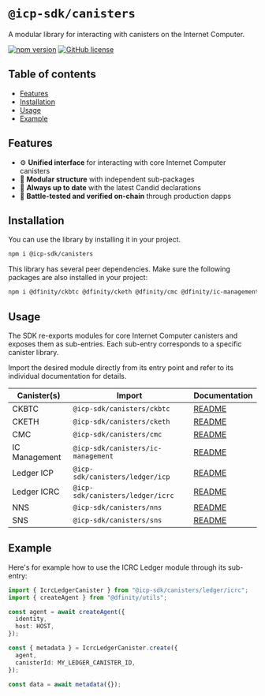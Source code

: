# `@icp-sdk/canisters`

A modular library for interacting with canisters on the Internet Computer.

[![npm version](https://img.shields.io/npm/v/@icp-sdk/canisters.svg?logo=npm)](https://www.npmjs.com/package/@icp-sdk/canisters) [![GitHub license](https://img.shields.io/badge/license-Apache%202.0-blue.svg)](https://opensource.org/licenses/Apache-2.0)

## Table of contents

- [Features](#features)
- [Installation](#installation)
- [Usage](#usage)
- [Example](#example)

## Features

- ⚙️ **Unified interface** for interacting with core Internet Computer canisters
- 🧩 **Modular structure** with independent sub-packages
- 🔄 **Always up to date** with the latest Candid declarations
- 🧪 **Battle-tested and verified on-chain** through production dapps

## Installation

You can use the library by installing it in your project.

```bash
npm i @icp-sdk/canisters
```

This library has several peer dependencies. Make sure the following packages are also installed in your project:

```bash
npm i @dfinity/ckbtc @dfinity/cketh @dfinity/cmc @dfinity/ic-management @dfinity/ledger-icp @dfinity/ledger-icrc @dfinity/nns @dfinity/sns @dfinity/utils @icp-sdk/core
```

## Usage

The SDK re-exports modules for core Internet Computer canisters and exposes them as sub-entries. Each sub-entry corresponds to a specific canister library.

Import the desired module directly from its entry point and refer to its individual documentation for details.

| Canister(s)   | Import                             | Documentation                                                               |
| ------------- | ---------------------------------- | --------------------------------------------------------------------------- |
| CKBTC         | `@icp-sdk/canisters/ckbtc`         | [README](https://github.com/dfinity/ic-js/tree/main/packages/ckbtc)         |
| CKETH         | `@icp-sdk/canisters/cketh`         | [README](https://github.com/dfinity/ic-js/tree/main/packages/cketh)         |
| CMC           | `@icp-sdk/canisters/cmc`           | [README](https://github.com/dfinity/ic-js/tree/main/packages/cmc)           |
| IC Management | `@icp-sdk/canisters/ic-management` | [README](https://github.com/dfinity/ic-js/tree/main/packages/ic-management) |
| Ledger ICP    | `@icp-sdk/canisters/ledger/icp`    | [README](https://github.com/dfinity/ic-js/tree/main/packages/ledger-icp)    |
| Ledger ICRC   | `@icp-sdk/canisters/ledger/icrc`   | [README](https://github.com/dfinity/ic-js/tree/main/packages/ledger-icrc)   |
| NNS           | `@icp-sdk/canisters/nns`           | [README](https://github.com/dfinity/ic-js/tree/main/packages/nns)           |
| SNS           | `@icp-sdk/canisters/sns`           | [README](https://github.com/dfinity/ic-js/tree/main/packages/sns)           |

## Example

Here's for example how to use the ICRC Ledger module through its sub-entry:

```typescript
import { IcrcLedgerCanister } from "@icp-sdk/canisters/ledger/icrc";
import { createAgent } from "@dfinity/utils";

const agent = await createAgent({
  identity,
  host: HOST,
});

const { metadata } = IcrcLedgerCanister.create({
  agent,
  canisterId: MY_LEDGER_CANISTER_ID,
});

const data = await metadata({});
```
